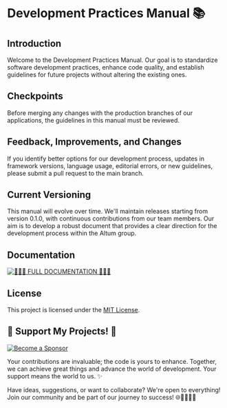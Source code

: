 # Development Practices Manual 📚

## Introduction
Welcome to the Development Practices Manual. Our goal is to standardize software development practices, enhance code quality, and establish guidelines for future projects without altering the existing ones.

## Checkpoints
Before merging any changes with the production branches of our applications, the guidelines in this manual must be reviewed.

## Feedback, Improvements, and Changes
If you identify better options for our development process, updates in framework versions, language usage, editorial errors, or new guidelines, please submit a pull request to the main branch.

## Current Versioning
This manual will evolve over time. We'll maintain releases starting from version 0.1.0, with continuous contributions from our team members. Our aim is to develop a robust document that provides a clear direction for the development process within the Altum group.

## Documentation
[![📖📖📖 **FULL DOCUMENTATION** 📖📖📖](https://img.shields.io/badge/FULL%20DOCUMENTATION-Visit%20Here-blue?style=for-the-badge)](https://rmunate.github.io/Docs-Dev-Software/)

## License
This project is licensed under the [MIT License](https://choosealicense.com/licenses/mit/).

## 🌟 Support My Projects! 🚀
[![Become a Sponsor](https://img.shields.io/badge/-Become%20a%20Sponsor-blue?style=for-the-badge&logo=github)](https://github.com/sponsors/rmunate)

Your contributions are invaluable; the code is yours to enhance. Together, we can achieve great things and advance the world of development. Your support means the world to us. ✨

Have ideas, suggestions, or want to collaborate? We're open to everything! Join our community and be part of our journey to success! 🌐👩‍💻👨‍💻